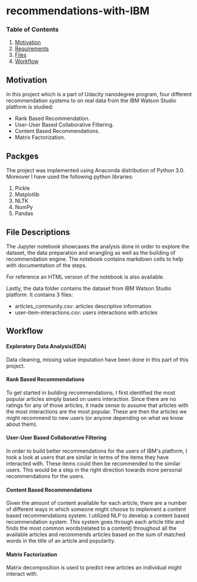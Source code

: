 # recommendations-with-IBM


### Table of Contents
1. [Motivation](#motivation)
2. [Requirements](#libraries)
3. [Files](#files)
4. [Workflow](#analysis)

## Motivation <a name="motivation"></a>
In this project which is a part of Udacity nanodegree program,  four different recommendation systems to on real data from the IBM Watson Studio platform is studied:
- Rank Based Recommendation.
- User-User Based Collaborative Filtering.
- Content Based Recommendations.
- Matrix Factorization. 
## Packges  <a name="libraries"></a>
The project was implemented using Anaconda distribution of Python 3.0. Moreover I have used the following python libraries:

1. Pickle
2. Matplotlib
3. NLTK
4. NumPy
5. Pandas


## File Descriptions <a name="files"></a>

The Jupyter notebook showcases the analysis done in order to explore the dataset, the data preparation and wrangling as well as the building of recommendation engine. The notebook contains markdown cells to help with documentation of the steps.

For reference an HTML version of the notebook is also available.

Lastly, the data folder contains the dataset from IBM Watson Studio platform.
It contains 3 files:

- articles_community.csv:  articles descriptive information 
- user-item-interactions.csv: users interactions with articles 

## Workflow <a name="analysis"></a>

#### Exploratory Data Analysis(EDA)
Data cleaning, missing value imputation have been done in this part of this project.

#### Rank Based Recommendations
To get started in building recommendations, I first identified the most popular articles simply based on users interaction. Since there are no ratings for any of those articles, it made sense to assume that articles with the most interactions are the most popular. These are then the articles we might recommend to new users (or anyone depending on what we know about them).

#### User-User Based Collaborative Filtering
In order to build better recommendations for the users of IBM's platform, I took a look at users that are similar in terms of the items they have interacted with. These items could then be recommended to the similar users. This would be a step in the right direction towards more personal recommendations for the users.

#### Content Based Recommendations
Given the amount of content available for each article, there are a number of different ways in which someone might choose to implement a content based recommendations system. I utilized NLP to develop a content based recommendation system. This system goes through each article title and finds the most common words(related to a content) throughout all the available articles and recommends articles based on the sum of matched words in the title of an article and popularity.

#### Matrix Factorization
Matrix decomposition is used to predict new articles an individual might interact with.
